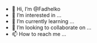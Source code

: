 - 👋 Hi, I’m @Fadhelko
- 👀 I’m interested in ...
- 🌱 I’m currently learning ...
- 💞️ I’m looking to collaborate on ...
- 📫 How to reach me ...

<!---
Fadhelko/Fadhelko is a ✨ special ✨ repository because its `README.md` (this file) appears on your GitHub profile.
You can click the Preview link to take a look at your changes.
--->
